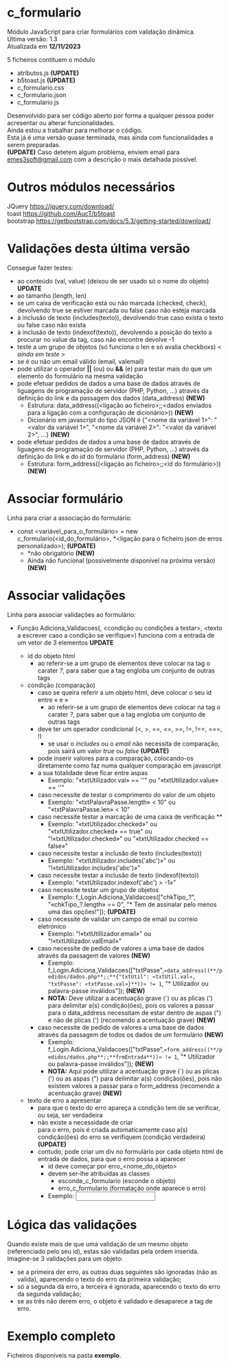 # c_formulario
Módulo JavaScript para criar formulários com validação dinâmica. <br>
Última versão: 1.3 <br>
Atualizada em **12/11/2023**

5 ficheiros contituem o módulo
- atributos.js **(UPDATE)**
- b5toast.js **(UPDATE)**
- c_formulario.css
- c_formulario.json
- c_formulario.js

Desenvolvido para ser código aberto por forma a qualquer pessoa poder acresentar ou alterar funcionalidades. <br>
Ainda estou a trabalhar para melhorar o código. <br>
Esta já é uma versão quase terminada, mas ainda com funcionalidades a serem preparadas. <br> **(UPDATE)**
Caso detetem algum problema, enviem email para emes3soft@gmail.com com a descrição o mais detalhada possível. <br>

# Outros módulos necessários

JQuery     https://jquery.com/download/ <br>
toast      https://github.com/AucT/b5toast <br>
bootstrap  https://getbootstrap.com/docs/5.3/getting-started/download/ <br>

# Validações desta última versão

Consegue fazer testes:
  - ao conteúdo (val, value) (deixou de ser usado só o nome do objeto) **UPDATE**
  - ao tamanho (length, len)
  - se um caixa de verificação está ou não marcada (checked, check), devolvendo true se estiver marcada ou false caso não esteja marcada
  - à inclusão de texto (includes(texto)), devolvendo true caso exista o texto ou false caso não exista
  - à inclusão de texto (indexof(texto)), devolvendo a posição do texto a procurar no value da tag, caso não encontre devolve -1
  - teste a um grupo de objetos (só funciona o len e só avalia checkboxs) < _ainda em teste_ >
  - se é ou não um email válido (email, valemail)
  - pode utilizar o operador **||** (ou) ou **&&** (e) para testar mais do que um elemento do formulário na mesma validação
  - pode efetuar pedidos de dados a uma base de dados através de liguagens de programação de servidor (PHP, Python, ...) através da definição do link e da passagem dos dados (data_address) **(NEW)**
    - Estrutura: data_address((<ligação ao ficheiro>;;<dados enviados para a ligação com a configuração de dicionário>)) **(NEW)**
    - Dicionário em javascript do tipo JSON é {"<nome da variável 1>": "<valor da variável 1>", "<nome da variável 2>": "<valor da variável 2>", ...} **(NEW)**
  - pode efetuar pedidos de dados a uma base de dados através de liguagens de programação de servidor (PHP, Python, ...) através da definição do link e do id do formulário (form_address) **(NEW)**
    - Estrutura: form_address((<ligação ao ficheiro>;;<id do formulário>)) **(NEW)**

# Associar formulário

Linha para criar a associação do formulário:
- const <variável_para_o_formulário> = new c_formulario(<id_do_formulário>, *<ligação para o ficheiro json de erros personalizado>); **(UPDATE)**
  - *não obrigatório **(NEW)**
  - Ainda não funcional (possivelmente disponível na próxima versão) **(NEW)**

# Associar validações

Linha para associar validações ao formulário:
- Função Adiciona_Validacoes(<id do objeto onde colocar o erro>, <condição ou condições a testar>, <texto a escrever caso a condição se verifique>) funciona com a entrada de um vetor de 3 elementos **UPDATE**
  - id do objeto html
    - ao referir-se a um grupo de elementos deve colocar na tag o carater _?_, para saber que a tag engloba um conjunto de outras tags
  - condição (comparação)
    - caso se queira referir a um objeto html, deve colocar o seu id entre « e »
      - ao referir-se a um grupo de elementos deve colocar na tag o carater _?_, para saber que a tag engloba um conjunto de outras tags
    - deve ter um operador condicional (<, >, ==, <=, >=, !=, !==, ===, !)
      - se usar o _includes_ ou o _email_ não necessita de comparação, pois sairá um valor _true_ ou _false_ **(UPDATE)**
    - pode inserir valores para a comparação, colocando-os diretamente como faz numa qualquer comparação em javascript
    - a sua totalidade deve ficar entre aspas
      - Exemplo: "«txtUtilizador.val» == ''" ou "«txtUtilizador.value» == ''"
    - caso necessite de testar o comprimento do valor de um objeto
      - Exemplo: "«txtPalavraPasse.length» < 10" ou "«txtPalavraPasse.len» < 10"
    - caso necessite testar a marcação de uma caixa de verificação **
      - Exemplo: "«txtUtilizador.checked»" ou "«txtUtilizador.checked» == true" ou "!«txtUtilizador.checked»" ou "«txtUtilizador.checked == false»"
    - caso necessite testar a inclusão de texto (includes(texto))
      - Exemplo: "«txtUtilizador.includes('abc')»" ou "!«txtUtilizador.includes('abc')»"
    - caso necessite testar a inclusão de texto (indexof(texto))
      - Exemplo: "«txtUtilizador.indexof('abc') > -1»"
    - caso necessite testar um grupo de objetos
      - Exemplo: f_Login.Adiciona_Validacoes(["chkTipo_?", "«chkTipo_?.length» == 0", "* Tem de assinalar pelo menos uma das opções!"]); **(UPDATE)**
    - caso necessite de validar um campo de email ou correio eletrónico
      - Exemplo: "!«txtUtillizador.email»" ou "!«txtUtilizador.valEmail»"
    - caso necessite de pedido de valores a uma base de dados através da passagem de valores  **(NEW)**
      - Exemplo: f_Login.Adiciona_Validacoes(["txtPasse",`«data_address((**/pedidos/dados.php**;;**{"txtUtil": «txtUtil.val», "txtPasse": «txtPasse.val»}**))» != 1`, "* Utilizador ou palavra-passe inválidos"]);  **(NEW)**
      - **NOTA:** Deve utilizar a acentuação grave (`) ou as plicas (') para delimitar a(s) condição(ões), pois os valores a passar para o data_address necessitam de estar dentro de aspas (") e não de plicas (') (recomendo a acentuação grave) **(NEW)**
    - caso necessite de pedido de valores a uma base de dados através da passagem de todos os dados de um formulário **(NEW)**
      - Exemplo: f_Login.Adiciona_Validacoes(["txtPasse",`«form_address((**/pedidos/dados.php**;;**frmEntrada**))» != 1`, "* Utilizador ou palavra-passe inválidos"]); **(NEW)**
      - **NOTA:** Aqui pode utilizar a acentuação grave (`) ou as plicas (') ou as aspas (") para delimitar a(s) condição(ões), pois não existem valores a passar para o form_address (recomendo a acentuação grave) **(NEW)**
  - texto de erro a apresentar
    - para que o texto do erro apareça a condição tem de se verificar, ou seja, ser verdadeira
    - não existe a necessidade de criar <div> para o erro, pois é criada automaticamente caso a(s) condição(ões) do erro se verifiquem (condição verdadeira) **(UPDATE)**
    - contudo, pode criar um div no formulário por cada objeto html de entrada de dados, para que o erro possa a aparecer
      - id deve começar por erro_<nome_do_objeto> 
      - devem ser-lhe atribuídas as classes
        - esconde_c_formulario (esconde o objeto)
        - erro_c_formulario (formatação onde aparece o erro)
      - Exemplo:
        <input id="txtUtilizador" type="text" />
        <div id="erro_txtUtilizador" class="esconde_c_formulario erro_c_formulario"></div>

# Lógica das validações

Quando existe mais de que uma validação de um mesmo objeto (referenciado pelo seu id), estas são validadas pela ordem inserida. <br>
Imagine-se 3 validações para um objeto:
  - se a primeira der erro, as outras duas seguintes são ignoradas (não as valida), aparecendo o texto do erro da primeira validação;
  - só a segunda dá erro, a terceira é ignorada, aparecendo o texto do erro da segunda validação;
  - se as três não derem erro, o objeto é validado e desaparece a tag de erro.

# Exemplo completo

Ficheiros disponíveis na pasta **exemplo**.
